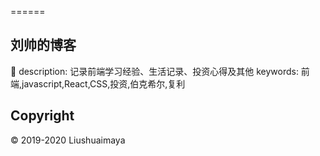 ======

## 刘帅的博客

description: 记录前端学习经验、生活记录、投资心得及其他
keywords: 前端,javascript,React,CSS,投资,伯克希尔,复利

## Copyright

© 2019-2020 Liushuaimaya

